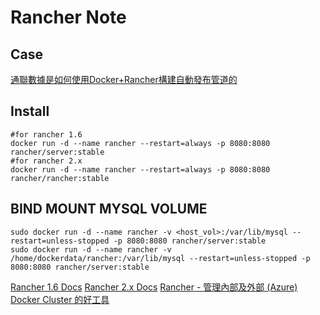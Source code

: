 Rancher Note
=======


Case
---------

[通聯數據是如何使用Docker+Rancher構建自動發布管道的](https://www.itread01.com/content/1518322820.html)

Install
---------

```
#for rancher 1.6
docker run -d --name rancher --restart=always -p 8080:8080 rancher/server:stable
#for rancher 2.x
docker run -d --name rancher --restart=always -p 8080:8080 rancher/rancher:stable

```

BIND MOUNT MYSQL VOLUME
---------

```
sudo docker run -d --name rancher -v <host_vol>:/var/lib/mysql --restart=unless-stopped -p 8080:8080 rancher/server:stable
sudo docker run -d --name rancher -v /home/dockerdata/rancher:/var/lib/mysql --restart=unless-stopped -p 8080:8080 rancher/server:stable
```

[Rancher 1.6 Docs](https://rancher.com/docs/rancher/v1.6/en/installing-rancher/installing-server/#rancher-server-tags)
[Rancher 2.x Docs](https://rancher.com/docs/rancher/v2.x/en/)
[Rancher - 管理內部及外部 (Azure) Docker Cluster 的好工具](https://columns.chicken-house.net/2016/04/29/rancher-on-azure-lab/)
